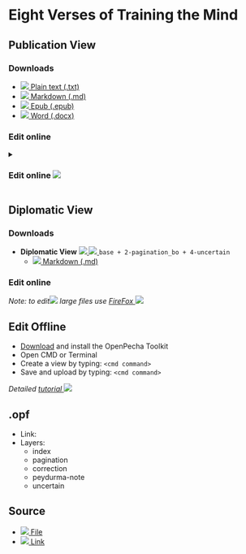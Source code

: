 # Eight Verses of Training the Mind

## Publication View

### Downloads
- [![](https://img.icons8.com/color/24/000000/txt.png) Plain text (.txt)](https://github.com/OpenPecha/P000783/releases/download/v02/Eight_Verses_of_Training_the_Mind-v001.txt)
- [![](https://img.icons8.com/color/24/000000/markdown.png) Markdown (.md)](link)
- [![](https://img.icons8.com/color/24/000000/epub.png) Epub (.epub)](link)
- [![](https://img.icons8.com/color/24/000000/microsoft-word-2019.png) Word (.docx)](link)

### Edit online
<details><summary><h3> Edit online <img src="https://img.icons8.com/color/18/000000/edit.png"></h3></summary><blockquote> 

![](https://img.icons8.com/color/18/000000/layers.png) `base + (t)oc + (p)agination_bo + (c)orrection`

<iframe src="https://prose.io/#OpenPecha/P000783/edit/publication/v001.txt" width="100%" height="600"></iframe>

</blockquote></details>

## Diplomatic View

### Downloads

- **Diplomatic View** [ ![](https://img.icons8.com/color/18/000000/edit.png) ![](https://img.icons8.com/color/18/000000/layers.png) ](http://prose.io/#OpenPecha/P000783/tree/diplomatic) `base + 2-pagination_bo + 4-uncertain`
    - [![](https://img.icons8.com/color/24/000000/markdown.png) Markdown (.md)](link)

### Edit online

_Note: to edit![](https://img.icons8.com/color/16/000000/edit.png) large files use [FireFox ![](https://img.icons8.com/color/16/000000/firefox.png)](https://www.mozilla.org/)_

## Edit Offline

- [Download](link) and install the OpenPecha Toolkit
- Open CMD or Terminal
- Create a view by typing: `<cmd command>`
- Save and upload by typing: `<cmd command>`

_Detailed [tutorial ![](https://img.icons8.com/color/16/000000/classroom.png)](link)_


## .opf
- Link: 
- Layers:
  - index
  - pagination
  - correction
  - peydurma-note
  - uncertain

## Source 
- [![](https://img.icons8.com/color/24/000000/download.png) File](https://github.com/OpenPecha/P000783/releases/download/v01/Eight_Verses_of_Training_the_Mind_Lotsawa_House.html) 
- [![](https://img.icons8.com/color/24/000000/link.png) Link](https://www.lotsawahouse.org/tibetan-masters/geshe-langri-thangpa/eight-verses-training-mind)
